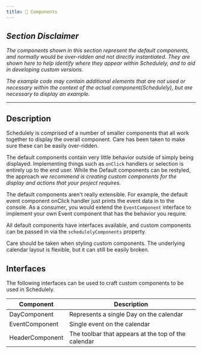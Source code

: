 ```yaml
---
title: 🔧 Components
---
```


## _Section Disclaimer_

_The components shown in this section represent the default components, and normally would be over-ridden and not directly instantiated.
They are shown here to help identify where they appear within Schedulely, and to aid in developing custom versions._

_The example code may contain additional elements that are not used or necessary within the context of the actual component(Schedulely), but are
necessary to display an example._

---

## Description

Schedulely is comprised of a number of smaller components that all work together to display the overall component. Care has been taken to make sure these can be easily over-ridden.

The default components contain very little behavior outside of simply being displayed. Implementing things such as `onClick` handlers or selection is entirely up to the end user. While the Default components can be restyled, the approach _we recommend is creating custom components for the display and actions that your project requires_.

The default components aren't really extensible. For example, the default event component onClick handler just prints the event data in to the console. As a consumer, you would extend the `EventComponent` interface to implement your own Event component that has the behavior you require.

All default components have interfaces available, and custom components can be passed in via the `schedulelyComponents` property.

Care should be taken when styling custom components. The underlying calendar layout is flexible, but it can still be easily broken.

## Interfaces

The following interfaces can be used to craft custom components to be used in Schedulely.

| Component       | Description                                         |
| --------------- | --------------------------------------------------- |
| DayComponent    | Represents a single Day on the calendar             |
| EventComponent  | Single event on the calendar                        |
| HeaderComponent | The toolbar that appears at the top of the calendar |
